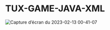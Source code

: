 # TUX-GAME-JAVA-XML



![Capture d’écran du 2023-02-13 00-41-07](https://user-images.githubusercontent.com/92935063/218344254-34422336-4e5f-45c5-888d-b29f90343c91.png)
